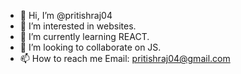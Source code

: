 - 👋 Hi, I’m @pritishraj04
- 👀 I’m interested in websites.
- 🌱 I’m currently learning REACT.
- 💞️ I’m looking to collaborate on JS.
- 📫 How to reach me Email: pritishraj04@gmail.com 

<!---
pritishraj04/pritishraj04 is a ✨ special ✨ repository because its `README.md` (this file) appears on your GitHub profile.
You can click the Preview link to take a look at your changes.
--->
